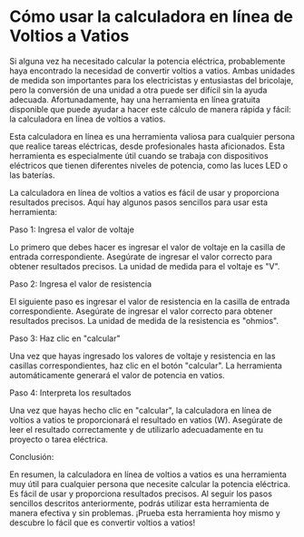 Cómo usar la calculadora en línea de Voltios a Vatios
=====================================================

Si alguna vez ha necesitado calcular la potencia eléctrica, probablemente haya encontrado la necesidad de convertir voltios a vatios. Ambas unidades de medida son importantes para los electricistas y entusiastas del bricolaje, pero la conversión de una unidad a otra puede ser difícil sin la ayuda adecuada. Afortunadamente, hay una herramienta en línea gratuita disponible que puede ayudar a hacer este cálculo de manera rápida y fácil: la calculadora en línea de voltios a vatios.

Esta calculadora en línea es una herramienta valiosa para cualquier persona que realice tareas eléctricas, desde profesionales hasta aficionados. Esta herramienta es especialmente útil cuando se trabaja con dispositivos eléctricos que tienen diferentes niveles de potencia, como las luces LED o las baterías.

La calculadora en línea de voltios a vatios es fácil de usar y proporciona resultados precisos. Aquí hay algunos pasos sencillos para usar esta herramienta:

Paso 1: Ingresa el valor de voltaje

Lo primero que debes hacer es ingresar el valor de voltaje en la casilla de entrada correspondiente. Asegúrate de ingresar el valor correcto para obtener resultados precisos. La unidad de medida para el voltaje es "V".

Paso 2: Ingresa el valor de resistencia

El siguiente paso es ingresar el valor de resistencia en la casilla de entrada correspondiente. Asegúrate de ingresar el valor correcto para obtener resultados precisos. La unidad de medida de la resistencia es "ohmios".

Paso 3: Haz clic en "calcular"

Una vez que hayas ingresado los valores de voltaje y resistencia en las casillas correspondientes, haz clic en el botón "calcular". La herramienta automáticamente generará el valor de potencia en vatios.

Paso 4: Interpreta los resultados

Una vez que hayas hecho clic en "calcular", la calculadora en línea de voltios a vatios te proporcionará el resultado en vatios (W). Asegúrate de leer el resultado correctamente y de utilizarlo adecuadamente en tu proyecto o tarea eléctrica.

Conclusión:

En resumen, la calculadora en línea de voltios a vatios es una herramienta muy útil para cualquier persona que necesite calcular la potencia eléctrica. Es fácil de usar y proporciona resultados precisos. Al seguir los pasos sencillos descritos anteriormente, podrás utilizar esta herramienta de manera efectiva y sin problemas. ¡Prueba esta herramienta hoy mismo y descubre lo fácil que es convertir voltios a vatios!